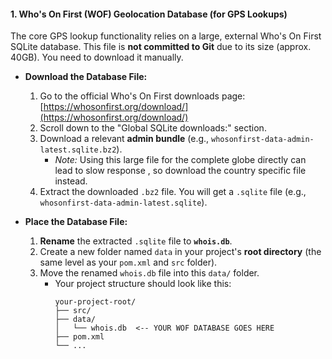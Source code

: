 #### 1. Who's On First (WOF) Geolocation Database (for GPS Lookups)

The core GPS lookup functionality relies on a large, external Who's On First SQLite database. This file is **not committed to Git** due to its size (approx. 40GB). You need to download it manually.

* **Download the Database File:**
    1.  Go to the official Who's On First downloads page: [https://whosonfirst.org/download/](https://whosonfirst.org/download/)
    2.  Scroll down to the "Global SQLite downloads:" section.
    3.  Download a relevant **admin bundle** (e.g., `whosonfirst-data-admin-latest.sqlite.bz2`).
        * *Note:* Using this large file for the complete globe directly can lead to slow response , so download the country specific file instead.
    4.  Extract the downloaded `.bz2` file. You will get a `.sqlite` file (e.g., `whosonfirst-data-admin-latest.sqlite`).

* **Place the Database File:**
    1.  **Rename** the extracted `.sqlite` file to **`whois.db`**.
    2.  Create a new folder named `data` in your project's **root directory** (the same level as your `pom.xml` and `src` folder).
    3.  Move the renamed `whois.db` file into this `data/` folder.
        * Your project structure should look like this:
            ```
            your-project-root/
            ├── src/
            ├── data/
            │   └── whois.db  <-- YOUR WOF DATABASE GOES HERE
            ├── pom.xml
            └── ...
            ```